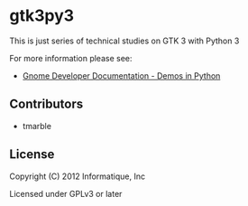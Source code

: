 # gtk3py3

This is just series of technical studies on GTK 3 with Python 3

For more information please see:
* [Gnome Developer Documentation - Demos in Python](http://developer.gnome.org/gnome-devel-demos/3.6/py.html.en/)

## Contributors

* tmarble

## License

Copyright (C) 2012 Informatique, Inc

Licensed under GPLv3 or later

